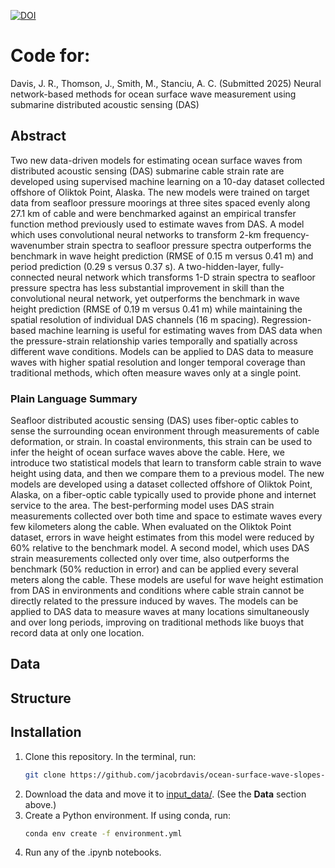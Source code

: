 [![DOI](https://zenodo.org/badge/849108428.svg)](https://doi.org/10.5281/zenodo.13953570)

# Code for:

Davis, J. R., Thomson, J., Smith, M., Stanciu, A. C. (Submitted 2025) Neural network-based methods for ocean surface wave measurement using submarine distributed acoustic sensing (DAS)

## Abstract
Two new data-driven models for estimating ocean surface waves from  distributed acoustic sensing (DAS) submarine cable strain rate are developed using supervised machine learning on a 10-day dataset collected offshore of Oliktok Point, Alaska. The new models were trained on target data from seafloor pressure moorings at three sites spaced evenly along 27.1 km of cable and were benchmarked against an empirical transfer function method previously used to estimate waves from DAS. A model which uses convolutional neural networks to transform 2-km frequency-wavenumber strain spectra to seafloor pressure spectra outperforms the benchmark in wave height prediction (RMSE of 0.15 m versus 0.41 m) and period prediction (0.29 s versus 0.37 s). A two-hidden-layer, fully-connected neural network which transforms 1-D strain spectra to seafloor pressure spectra has less substantial improvement in skill than the convolutional neural network, yet outperforms the benchmark in wave height prediction (RMSE of 0.19 m versus 0.41 m) while maintaining the spatial resolution of individual DAS channels (16 m spacing). Regression-based machine learning is useful for estimating waves from DAS data when the pressure-strain relationship varies temporally and spatially across different wave conditions. Models can be applied to DAS data to measure waves with higher spatial resolution and longer temporal coverage than traditional methods, which often measure waves only at a single point.

### Plain Language Summary
Seafloor distributed acoustic sensing (DAS) uses fiber-optic cables to sense the surrounding ocean environment through measurements of cable deformation, or strain. In coastal environments, this strain can be used to infer the height of ocean surface waves above the cable. Here, we introduce two statistical models that learn to transform cable strain to wave height using data, and then we compare them to a previous model. The new models are developed using a dataset collected offshore of Oliktok Point, Alaska, on a fiber-optic cable typically used to provide phone and internet service to the area. The best-performing model uses DAS strain measurements collected over both time and space to estimate waves every few kilometers along the cable. When evaluated on the Oliktok Point dataset, errors in wave height estimates from this model were reduced by 60\% relative to the benchmark model. A second model, which uses DAS strain measurements collected only over time, also outperforms the benchmark (50\% reduction in error) and can be applied every several meters along the cable. These models are useful for wave height estimation from DAS in environments and conditions where cable strain cannot be directly related to the pressure induced by waves. The models can be applied to DAS data to measure waves at many locations simultaneously and over long periods, improving on traditional methods like buoys that record data at only one location.

<!-- <figure>
   <img src="./publication_figures/fig-alignment_categories_and_mss.png" width="576" alt="Wind-wave alignment categories in the storm-following reference frame and buoy mean square slope versus COAMPS-TC 10-m wind speed, classified by wind-wave alignment.">
   <figcaption><em>Left</em>: Wind-wave alignment categories in a storm-following reference frame; <em>Right</em>: Buoy mean square slope versus COAMPS-TC 10-m wind speed, classified by wind-wave alignment using an energy-weighted wave direction. </figcaption>
</figure> -->

## Data

## Structure

## Installation

1. Clone this repository.  In the terminal, run:
   ```sh
   git clone https://github.com/jacobrdavis/ocean-surface-wave-slopes-and-wind-wave-alignment-observed-in-hurricane-idalia.git
   ```
3. Download the data and move it to [input_data/](input_data/). (See the **Data** section above.)
4. Create a Python environment.  If using conda, run:
   ```sh
   conda env create -f environment.yml
   ```
5. Run any of the .ipynb notebooks.
